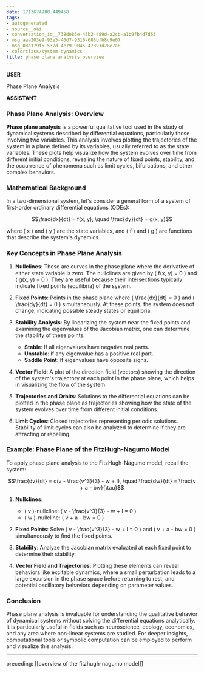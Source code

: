 ```yaml
---
date: 1713674900.449458
tags:
- autogenerated
- source__oai
- conversation_id__738de86e-45b2-489d-a2cb-a1b9fb4d7d63
- msg_aaa203e9-93e5-40d7-9316-685bfb8c9e07
- msg_08a179f5-532d-4e79-9045-47893d28e7a8
- colorclass/system-dynamics
title: phase plane analysis overview
---
```


**USER**

Phase Plane Analysis


**ASSISTANT**

### Phase Plane Analysis: Overview

**Phase plane analysis** is a powerful qualitative tool used in the study of dynamical systems described by differential equations, particularly those involving two variables. This analysis involves plotting the trajectories of the system in a plane defined by its variables, usually referred to as the state variables. These plots help visualize how the system evolves over time from different initial conditions, revealing the nature of fixed points, stability, and the occurrence of phenomena such as limit cycles, bifurcations, and other complex behaviors.

### Mathematical Background

In a two-dimensional system, let's consider a general form of a system of first-order ordinary differential equations (ODEs):

$$\frac{dx}{dt} = f(x, y), \quad \frac{dy}{dt} = g(x, y)$$

where \( x \) and \( y \) are the state variables, and \( f \) and \( g \) are functions that describe the system's dynamics.

### Key Concepts in Phase Plane Analysis

1. **Nullclines**: These are curves in the phase plane where the derivative of either state variable is zero. The nullclines are given by \( f(x, y) = 0 \) and \( g(x, y) = 0 \). They are useful because their intersections typically indicate fixed points (equilibria) of the system.
   
2. **Fixed Points**: Points in the phase plane where \( \frac{dx}{dt} = 0 \) and \( \frac{dy}{dt} = 0 \) simultaneously. At these points, the system does not change, indicating possible steady states or equilibria.

3. **Stability Analysis**: By linearizing the system near the fixed points and examining the eigenvalues of the Jacobian matrix, one can determine the stability of these points. 
   - **Stable**: If all eigenvalues have negative real parts.
   - **Unstable**: If any eigenvalue has a positive real part.
   - **Saddle Point**: If eigenvalues have opposite signs.

4. **Vector Field**: A plot of the direction field (vectors) showing the direction of the system's trajectory at each point in the phase plane, which helps in visualizing the flow of the system.

5. **Trajectories and Orbits**: Solutions to the differential equations can be plotted in the phase plane as trajectories showing how the state of the system evolves over time from different initial conditions.

6. **Limit Cycles**: Closed trajectories representing periodic solutions. Stability of limit cycles can also be analyzed to determine if they are attracting or repelling.

### Example: Phase Plane of the FitzHugh-Nagumo Model

To apply phase plane analysis to the FitzHugh-Nagumo model, recall the system:

$$\frac{dv}{dt} = c(v - \frac{v^3}{3} - w + I), \quad \frac{dw}{dt} = \frac{v + a - bw}{\tau}$$

1. **Nullclines**:
   - \( v \)-nullcline: \( v - \frac{v^3}{3} - w + I = 0 \)
   - \( w \)-nullcline: \( v + a - bw = 0 \)

2. **Fixed Points**: Solve \( v - \frac{v^3}{3} - w + I = 0 \) and \( v + a - bw = 0 \) simultaneously to find the fixed points.

3. **Stability**: Analyze the Jacobian matrix evaluated at each fixed point to determine their stability.

4. **Vector Field and Trajectories**: Plotting these elements can reveal behaviors like excitable dynamics, where a small perturbation leads to a large excursion in the phase space before returning to rest, and potential oscillatory behaviors depending on parameter values.

### Conclusion

Phase plane analysis is invaluable for understanding the qualitative behavior of dynamical systems without solving the differential equations analytically. It is particularly useful in fields such as neuroscience, ecology, economics, and any area where non-linear systems are studied. For deeper insights, computational tools or symbolic computation can be employed to perform and visualize this analysis.


---

preceding: [[overview of the fitzhugh-nagumo model]]
